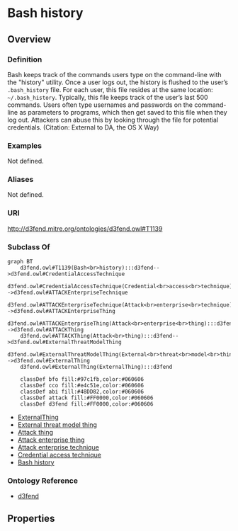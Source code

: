 # Bash history

## Overview

### Definition
Bash keeps track of the commands users type on the command-line with the "history" utility. Once a user logs out, the history is flushed to the user’s <code>.bash_history</code> file. For each user, this file resides at the same location: <code>~/.bash_history</code>. Typically, this file keeps track of the user’s last 500 commands. Users often type usernames and passwords on the command-line as parameters to programs, which then get saved to this file when they log out. Attackers can abuse this by looking through the file for potential credentials. (Citation: External to DA, the OS X Way)

### Examples
Not defined.

### Aliases
Not defined.

### URI
http://d3fend.mitre.org/ontologies/d3fend.owl#T1139

### Subclass Of
```mermaid
graph BT
    d3fend.owl#T1139(Bash<br>history):::d3fend-->d3fend.owl#CredentialAccessTechnique
    d3fend.owl#CredentialAccessTechnique(Credential<br>access<br>technique):::d3fend-->d3fend.owl#ATTACKEnterpriseTechnique
    d3fend.owl#ATTACKEnterpriseTechnique(Attack<br>enterprise<br>technique):::d3fend-->d3fend.owl#ATTACKEnterpriseThing
    d3fend.owl#ATTACKEnterpriseThing(Attack<br>enterprise<br>thing):::d3fend-->d3fend.owl#ATTACKThing
    d3fend.owl#ATTACKThing(Attack<br>thing):::d3fend-->d3fend.owl#ExternalThreatModelThing
    d3fend.owl#ExternalThreatModelThing(External<br>threat<br>model<br>thing):::d3fend-->d3fend.owl#ExternalThing
    d3fend.owl#ExternalThing(ExternalThing):::d3fend
    
    classDef bfo fill:#97c1fb,color:#060606
    classDef cco fill:#e4c51e,color:#060606
    classDef abi fill:#48DD82,color:#060606
    classDef attack fill:#FF0000,color:#060606
    classDef d3fend fill:#FF0000,color:#060606
```

- [ExternalThing](/docs/ontology/reference/model/ExternalThing/ExternalThing.md)
- [External threat model thing](/docs/ontology/reference/model/ExternalThing/External%20threat%20model%20thing/External%20threat%20model%20thing.md)
- [Attack thing](/docs/ontology/reference/model/ExternalThing/External%20threat%20model%20thing/Attack%20thing/Attack%20thing.md)
- [Attack enterprise thing](/docs/ontology/reference/model/ExternalThing/External%20threat%20model%20thing/Attack%20thing/Attack%20enterprise%20thing/Attack%20enterprise%20thing.md)
- [Attack enterprise technique](/docs/ontology/reference/model/ExternalThing/External%20threat%20model%20thing/Attack%20thing/Attack%20enterprise%20thing/Attack%20enterprise%20technique/Attack%20enterprise%20technique.md)
- [Credential access technique](/docs/ontology/reference/model/ExternalThing/External%20threat%20model%20thing/Attack%20thing/Attack%20enterprise%20thing/Attack%20enterprise%20technique/Credential%20access%20technique/Credential%20access%20technique.md)
- [Bash history](/docs/ontology/reference/model/ExternalThing/External%20threat%20model%20thing/Attack%20thing/Attack%20enterprise%20thing/Attack%20enterprise%20technique/Credential%20access%20technique/Bash%20history/Bash%20history.md)


### Ontology Reference
- [d3fend](http://d3fend.mitre.org/ontologies/d3fend.owl#)

## Properties
